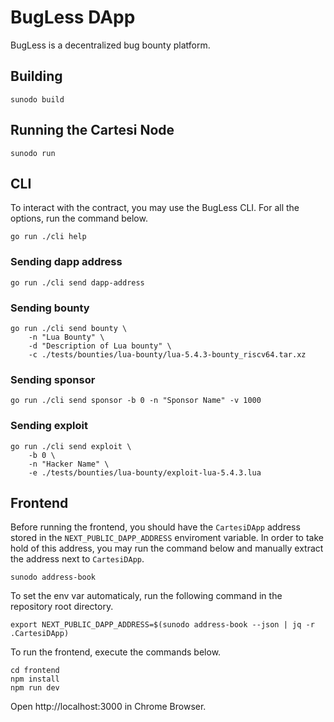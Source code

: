 # BugLess DApp

BugLess is a decentralized bug bounty platform.

## Building

```
sunodo build
```

## Running the Cartesi Node

```
sunodo run
```

## CLI

To interact with the contract, you may use the BugLess CLI.
For all the options, run the command below.

```
go run ./cli help
```

### Sending dapp address

```
go run ./cli send dapp-address
```

### Sending bounty

```
go run ./cli send bounty \
    -n "Lua Bounty" \
    -d "Description of Lua bounty" \
    -c ./tests/bounties/lua-bounty/lua-5.4.3-bounty_riscv64.tar.xz                  
```

### Sending sponsor

```
go run ./cli send sponsor -b 0 -n "Sponsor Name" -v 1000
```

### Sending exploit

```
go run ./cli send exploit \
    -b 0 \
    -n "Hacker Name" \
    -e ./tests/bounties/lua-bounty/exploit-lua-5.4.3.lua
```

## Frontend

Before running the frontend, you should have the `CartesiDApp` address stored in the `NEXT_PUBLIC_DAPP_ADDRESS` enviroment variable.
In order to take hold of this address, you may run the command below and manually extract the address next to `CartesiDApp`.

```
sunodo address-book
```

To set the env var automaticaly, run the following command in the repository root directory.

```
export NEXT_PUBLIC_DAPP_ADDRESS=$(sunodo address-book --json | jq -r .CartesiDApp)
```

To run the frontend, execute the commands below.

```shell
cd frontend
npm install
npm run dev
```

Open http://localhost:3000 in Chrome Browser.
